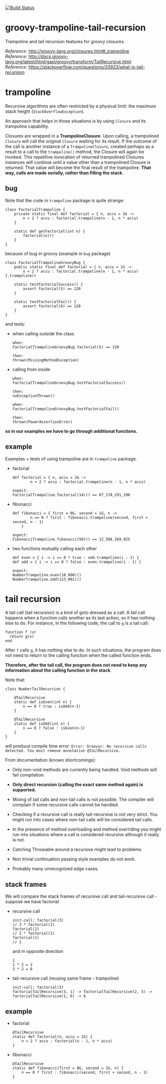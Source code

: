 [![Build Status](https://travis-ci.com/mtumilowicz/groovy-trampoline-tail-recursion.svg?branch=master)](https://travis-ci.com/mtumilowicz/groovy-trampoline-tail-recursion)

# groovy-trampoline-tail-recursion
Trampoline and tail recursion features for groovy closures.

_Reference_: http://groovy-lang.org/closures.html#_trampoline  
_Reference_: http://docs.groovy-lang.org/latest/html/gapi/groovy/transform/TailRecursive.html  
_Reference_: https://stackoverflow.com/questions/33923/what-is-tail-recursion

# trampoline
Recursive algorithms are often restricted by a physical 
limit: the maximum stack height (`StackOverflowException`).

An approach that helps in those situations is by using 
`Closure` and its trampoline capability.

Closures are wrapped in a **TrampolineClosure**. Upon 
calling, a trampolined `Closure` will call the original 
`Closure` waiting for its result. If the outcome of the 
call is another instance of a `TrampolineClosure`, 
created perhaps as a result to a call to the 
`trampoline()` method, the Closure will again be 
invoked. This repetitive invocation of returned 
trampolined Closures instances will continue 
until a value other than a trampolined Closure is 
returned. That value will become the final result of 
the trampoline. **That way, calls are made serially, 
rather than filling the stack**.

## bug
Note that the code in `trampoline` package is quite strange:
```
class FactorialTrampoline {
    private static final def factorial = { n, accu = 1G ->
        n < 2 ? accu : factorial.trampoline(n - 1, n * accu)
    }

    static def getFactorial(int n) {
        factorial(n)()
    }
}
```
because of bug in groovy (example in `bug` package)
```
class FactorialTrampolineGroovyBug {
    public static final def factorial = { n, accu = 1G -> 
        n < 2 ? accu : factorial.trampoline(n - 1, n * accu) }.trampoline()
    
    static testFactorialSuccess() {
        assert factorial(5) == 120
    }

    static testFactorialFail() {
        assert factorial(6) == 120
    }
}
```
and tests:
* when calling outside the class
    ```
    when:
    FactorialTrampolineGroovyBug.factorial(5) == 120
    
    then:
    thrown(MissingMethodException)
    ```
* calling from inside
    ```
    when:
    FactorialTrampolineGroovyBug.testFactorialSuccess()
    
    then:
    noExceptionThrown()
    ```
    ```
    when:
    FactorialTrampolineGroovyBug.testFactorialFail()
    
    then:
    thrown(PowerAssertionError)
    ```
**so in our examples we have to go through additional functions.**

## example
Examples + tests of using trampoline are in `trampoline` package.
* factorial
    ```
    def factorial = { n, accu = 1G ->
            n < 2 ? accu : factorial.trampoline(n - 1, n * accu)
    ```
    ```
    expect:
    FactorialTrampoline.factorial(14)() == 87_178_291_200
    ```
* fibonacci
    ```
    def fibonacci = { first = 0G, second = 1G, n ->
            n == 0 ? first : fibonacci.trampoline(second, first + second, n - 1)
        }
    ```
    ```
    expect:
    FibonacciTrampoline.fibonacci(50)() == 12_586_269_025
    ```
* two functions mutually calling each other
    ```
    def even = { i -> i == 0 ? true : odd.trampoline(i - 1) }
    def odd = { i -> i == 0 ? false : even.trampoline(i - 1) }
    ```
    ```
    expect:
    NumberTrampoline.even(10_000)()
    NumberTrampoline.odd(123_001)()
    ```
    

# tail recursion
A tail call (tail recursion) is a kind of goto dressed 
as a call. A tail call happens when a function calls 
another as its last action, so it has nothing else to do. 
For instance, in the following code, the call to `g` is a 
tail call:
```
function f (x)
  return g(x)
end
```
After `f` calls `g`, it has nothing else to do. In 
such situations, the program does not need to return 
to the calling function when the called function ends.

**Therefore, after the tail call, the program does not 
need to keep any information about the calling function 
in the stack**.

Note that:
```
class NumberTailRecursion {

    @TailRecursive
    static def isEven(int n) {
        n == 0 ? true : isOdd(n-1)
    }

    @TailRecursive
    static def isOdd(int n) {
        n == 0 ? false : isEven(n-1)
    }
}
```
will produce compile time error:
`Error: Groovyc: No recursive calls detected. You must remove annotation @TailRecursive.`

From documentation (known shortcomings):
* Only non-void methods are currently being handled. 
Void methods will fail compilation.

* **Only direct recursion (calling the exact same method 
again) is supported.**

* Mixing of tail calls and non-tail calls is not possible. 
The compiler will complain if some recursive calls cannot 
be handled.

* Checking if a recursive call is really tail-recursive 
is not very strict. You might run into cases where 
non-tail calls will be considered tail calls.

* In the presence of method overloading and method 
overriding you might run into situations where a call 
is considered recursive although it really is not.

* Catching Throwable around a recursive might lead to problems

* Non trivial continuation passing style examples do not work.

* Probably many unrecognized edge cases.

## stack frames
We will compare the stack frames of recursive call and 
tail-recursive call - suppose we have factorial
* recursive call
    ```
    init-call: factorial(3)
    // 3 * factorial(2)
    factorial(2)
    // 2 * factorial(1)
    factorial(1)
    // 1
    ```
    and in opposite direction
    ```
    1
    1 * 2 = 2
    3 * 2 = 6
    ```
* tail-recursive call (reusing same frame - trampoline)
    ```
    init-call: factorial(3)
    factorialTailRecursive(3, 1) -> factorialTailRecursive(2, 3) -> factorialTailRecursive(1, 6) -> 6 
    ```
## example
* factorial
    ```
    @TailRecursive
    static def factorial(n, accu = 1G) {
        n < 2 ? accu : factorial(n - 1, n * accu)
    }
    ```
* fibonacci
    ```
    @TailRecursive
    static def fibonacci(first = 0G, second = 1G, n) {
        n == 0 ? first : fibonacci(second, first + second, n - 1)
    }
    ```
